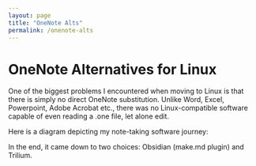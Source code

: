 ```yaml
---
layout: page
title: "OneNote Alts"
permalink: /onenote-alts
---
```


# OneNote Alternatives for Linux

One of the biggest problems I encountered when moving to Linux is that there is simply no direct OneNote substitution. Unlike Word, Excel, Powerpoint, Adobe Acrobat etc., there was no Linux-compatible software capable of even reading a .one file, let alone edit.

Here is a diagram depicting my note-taking software journey:

In the end, it came down to two choices: Obsidian (make.md plugin) and Trilium.